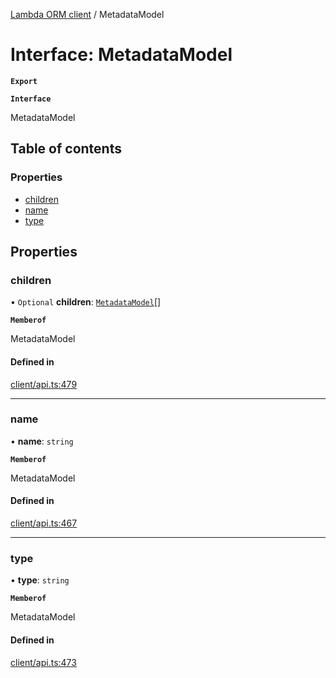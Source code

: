 [Lambda ORM client](../README.md) / MetadataModel

# Interface: MetadataModel

**`Export`**

**`Interface`**

MetadataModel

## Table of contents

### Properties

- [children](MetadataModel.md#children)
- [name](MetadataModel.md#name)
- [type](MetadataModel.md#type)

## Properties

### children

• `Optional` **children**: [`MetadataModel`](MetadataModel.md)[]

**`Memberof`**

MetadataModel

#### Defined in

[client/api.ts:479](https://github.com/FlavioLionelRita/lambdaorm-client-node/blob/4059abb/src/lib/client/api.ts#L479)

___

### name

• **name**: `string`

**`Memberof`**

MetadataModel

#### Defined in

[client/api.ts:467](https://github.com/FlavioLionelRita/lambdaorm-client-node/blob/4059abb/src/lib/client/api.ts#L467)

___

### type

• **type**: `string`

**`Memberof`**

MetadataModel

#### Defined in

[client/api.ts:473](https://github.com/FlavioLionelRita/lambdaorm-client-node/blob/4059abb/src/lib/client/api.ts#L473)
